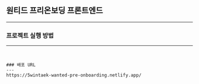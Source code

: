 ## 원티드 프리온보딩 프론트엔드
---

### 프로젝트 실행 방법
---
```npm install & npm start


### 배포 URL
---
https://5wintaek-wanted-pre-onboarding.netlify.app/
